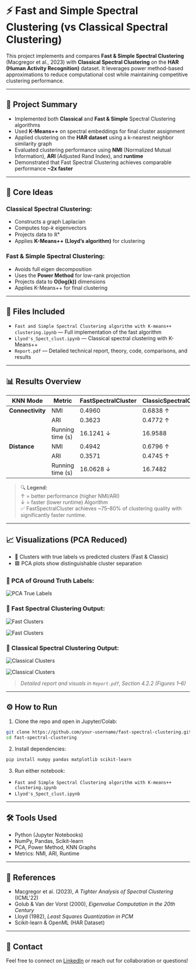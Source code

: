 # ⚡ Fast and Simple Spectral Clustering (vs Classical Spectral Clustering)

This project implements and compares **Fast & Simple Spectral Clustering** (Macgregor et al., 2023) with **Classical Spectral Clustering** on the **HAR (Human Activity Recognition)** dataset. It leverages power method-based approximations to reduce computational cost while maintaining competitive clustering performance.

---

## 🚀 Project Summary

- Implemented both **Classical** and **Fast & Simple** Spectral Clustering algorithms
- Used **K-Means++** on spectral embeddings for final cluster assignment
- Applied clustering on the **HAR dataset** using a k-nearest neighbor similarity graph
- Evaluated clustering performance using **NMI** (Normalized Mutual Information), **ARI** (Adjusted Rand Index), and **runtime**
- Demonstrated that Fast Spectral Clustering achieves comparable performance **~2x faster**

---

## 🧠 Core Ideas

### Classical Spectral Clustering:
- Constructs a graph Laplacian
- Computes top-*k* eigenvectors
- Projects data to ℝᵏ
- Applies **K-Means++ (Lloyd’s algorithm)** for clustering

### Fast & Simple Spectral Clustering:
- Avoids full eigen decomposition
- Uses the **Power Method** for low-rank projection
- Projects data to **O(log(k))** dimensions
- Applies K-Means++ for final clustering

---

## 📂 Files Included

- `Fast and Simple Spectral Clustering algorithm with K-means++ clustering.ipynb` — Full implementation of the fast algorithm
- `Llyod's_Spect_clust.ipynb` — Classical spectral clustering with K-Means++
- `Report.pdf` — Detailed technical report, theory, code, comparisons, and results

---

## 📊 Results Overview

| **KNN Mode**     | **Metric**       | **FastSpectralCluster** | **ClassicSpectralCluster** |
|------------------|------------------|--------------------------|-----------------------------|
| **Connectivity** | NMI              | 0.4960                   | 0.6838 ↑                    |
|                  | ARI              | 0.3623                   | 0.4772 ↑                    |
|                  | Running time (s) | 16.1241 ↓                | 16.9588                     |
| **Distance**     | NMI              | 0.4942                   | 0.6796 ↑                    |
|                  | ARI              | 0.3571                   | 0.4745 ↑                    |
|                  | Running time (s) | 16.0628 ↓                | 16.7482                     |

> 🔍 **Legend:**  
> ↑ = better performance (higher NMI/ARI)  
> ↓ = faster (lower runtime) Algorithm         
> ✅ FastSpectralCluster achieves ~75–80% of clustering quality with significantly faster runtime.

---

## 📈 Visualizations (PCA Reduced)

- 📌 Clusters with true labels vs predicted clusters (Fast & Classic)
- 🟪 PCA plots show distinguishable cluster separation

### 📌 PCA of Ground Truth Labels:

![PCA True Labels](./images/download.png)

### 📌 Fast Spectral Clustering Output:

![Fast Clusters](./images/download%20%281%29.png)

![Fast Clusters](./images/download%20%283%29.png)

### 📌 Classical Spectral Clustering Output:

![Classical Clusters](./images/download%20%285%29.png)

![Classical Clusters](./images/download%20%287%29.png)

> *Detailed report and visuals in `Report.pdf`, Section 4.2.2 (Figures 1–6)*

---

## ⚙️ How to Run

1. Clone the repo and open in Jupyter/Colab:
```bash
git clone https://github.com/your-username/fast-spectral-clustering.git
cd fast-spectral-clustering
```

2. Install dependencies:
```bash
pip install numpy pandas matplotlib scikit-learn
```

3. Run either notebook:
- `Fast and Simple Spectral Clustering algorithm with K-means++ clustering.ipynb`
- `Llyod's_Spect_clust.ipynb`

---

## 🛠 Tools Used

- Python (Jupyter Notebooks)
- NumPy, Pandas, Scikit-learn
- PCA, Power Method, KNN Graphs
- Metrics: NMI, ARI, Runtime

---

## 📘 References

- Macgregor et al. (2023), *A Tighter Analysis of Spectral Clustering* (ICML'22)  
- Golub & Van der Vorst (2000), *Eigenvalue Computation in the 20th Century*  
- Lloyd (1982), *Least Squares Quantization in PCM*  
- Scikit-learn & OpenML (HAR Dataset)

---

## 📩 Contact

Feel free to connect on [LinkedIn](https://www.linkedin.com/in/prannoy-k/) or reach out for collaboration or questions!
